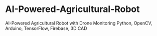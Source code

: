 # AI-Powered-Agricultural-Robot
AI-Powered Agricultural Robot with Drone Monitoring Python, OpenCV, Arduino, TensorFlow, Firebase, 3D CAD 
